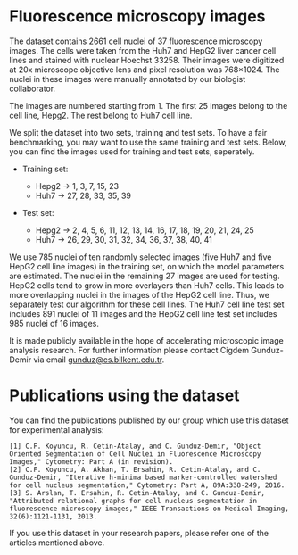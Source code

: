 # Fluorescence microscopy images

The dataset contains 2661 cell nuclei of 37 fluorescence microscopy images. The cells were taken from the Huh7 and HepG2 liver cancer cell lines and stained with nuclear Hoechst 33258. Their images were digitized at 20x microscope objective lens and pixel resolution was 768×1024. The nuclei in these images were manually annotated by our biologist collaborator.

The images are numbered starting from 1. The first 25 images belong to the cell line, Hepg2. The rest belong to Huh7 cell line. 

We split the dataset into two sets, training and test sets. To have a fair benchmarking, you may want to use the same training and test sets. Below, you can find the images used for training and test sets, seperately.


* Training set: 
    * Hepg2 -> 1, 3, 7, 15, 23
    * Huh7 -> 27, 28, 33, 35, 39
    
* Test set: 
    * Hepg2 -> 2, 4, 5, 6, 11, 12, 13, 14, 16, 17, 18, 19, 20, 21, 24, 25
    * Huh7 -> 26, 29, 30, 31, 32, 34, 36, 37, 38, 40, 41
    
We use 785 nuclei of ten randomly selected images (five Huh7 and five HepG2 cell line images) in the training set, on which the model parameters are estimated. The nuclei in the remaining 27 images are used for testing. HepG2 cells tend to grow in more overlayers than Huh7 cells. This leads to more overlapping nuclei in the images of the HepG2 cell line. Thus, we separately test our algorithm for these cell lines. The Huh7 cell line test set includes 891 nuclei of 11 images and the HepG2 cell line test set includes 985 nuclei of 16 images.

It is made publicly available in the hope of accelerating microscopic image analysis research. For further information please contact Cigdem Gunduz-Demir via email gunduz@cs.bilkent.edu.tr.

# Publications using the dataset
You can find the publications published by our group which use this dataset for experimental analysis:
```
[1] C.F. Koyuncu, R. Cetin-Atalay, and C. Gunduz-Demir, "Object Oriented Segmentation of Cell Nuclei in Fluorescence Microscopy Images," Cytometry: Part A (in revision).
[2] C.F. Koyuncu, A. Akhan, T. Ersahin, R. Cetin-Atalay, and C. Gunduz-Demir, "Iterative h-minima based marker-controlled watershed for cell nucleus segmentation," Cytometry: Part A, 89A:338-249, 2016.
[3] S. Arslan, T. Ersahin, R. Cetin-Atalay, and C. Gunduz-Demir, "Attributed relational graphs for cell nucleus segmentation in fluorescence microscopy images," IEEE Transactions on Medical Imaging, 32(6):1121-1131, 2013.
```
If you use this dataset in your research papers, please refer one of the articles mentioned above.
